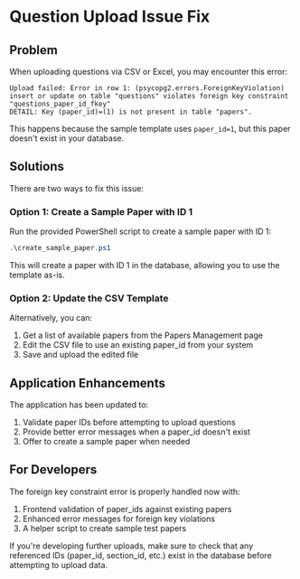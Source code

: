# Question Upload Issue Fix

## Problem

When uploading questions via CSV or Excel, you may encounter this error:

```
Upload failed: Error in row 1: (psycopg2.errors.ForeignKeyViolation) insert or update on table "questions" violates foreign key constraint "questions_paper_id_fkey" 
DETAIL: Key (paper_id)=(1) is not present in table "papers".
```

This happens because the sample template uses `paper_id=1`, but this paper doesn't exist in your database.

## Solutions

There are two ways to fix this issue:

### Option 1: Create a Sample Paper with ID 1

Run the provided PowerShell script to create a sample paper with ID 1:

```powershell
.\create_sample_paper.ps1
```

This will create a paper with ID 1 in the database, allowing you to use the template as-is.

### Option 2: Update the CSV Template

Alternatively, you can:

1. Get a list of available papers from the Papers Management page
2. Edit the CSV file to use an existing paper_id from your system
3. Save and upload the edited file

## Application Enhancements

The application has been updated to:

1. Validate paper IDs before attempting to upload questions
2. Provide better error messages when a paper_id doesn't exist
3. Offer to create a sample paper when needed

## For Developers

The foreign key constraint error is properly handled now with:

1. Frontend validation of paper_ids against existing papers
2. Enhanced error messages for foreign key violations
3. A helper script to create sample test papers

If you're developing further uploads, make sure to check that any referenced IDs (paper_id, section_id, etc.) exist in the database before attempting to upload data.
